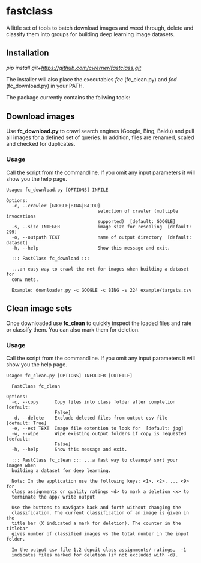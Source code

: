 # fastclass
A little set of tools to batch download images and weed through, delete and
classify them into groups for building deep learning image datasets.

## Installation

*pip install git+https://github.com/cwerner/fastclass.git*

The installer will also place the executables *fcc* (fc_clean.py) and *fcd* (fc_download.py)
in your PATH.  

The package currently contains the follwing tools:  

## Download images 

Use **fc_download.py** to crawl search engines (Google, Bing, Baidu) and pull all images for
a defined set of queries. In addition, files are renamed, scaled and checked
for duplicates.

### Usage
Call the script from the commandline. If you omit any input parameters it 
will show you the help page.

```
Usage: fc_download.py [OPTIONS] INFILE

Options:
  -c, --crawler [GOOGLE|BING|BAIDU]
                                  selection of crawler (multiple invocations
                                  supported)  [default: GOOGLE]
  -s, --size INTEGER              image size for rescaling  [default: 299]
  -o, --outpath TEXT              name of output directory  [default: dataset]
  -h, --help                      Show this message and exit.

  ::: FastClass fc_download :::

  ...an easy way to crawl the net for images when building a dataset for
  conv nets.

  Example: downloader.py -c GOOGLE -c BING -s 224 example/targets.csv
```

## Clean image sets

Once downloaded use **fc_clean** to quickly inspect the loaded files and rate or
classify them. You can also mark them for deletion.

### Usage
Call the script from the commandline. If you omit any input parameters it
will show you the help page.

```
Usage: fc_clean.py [OPTIONS] INFOLDER [OUTFILE]

  FastClass fc_clean

Options:
  -c, --copy      Copy files into class folder after completion  [default:
                  False]
  -d, --delete    Exclude deleted files from output csv file  [default: True]
  -e, --ext TEXT  Image file extention to look for  [default: jpg]
  -w, --wipe      Wipe existing output folders if copy is requested  [default:
                  False]
  -h, --help      Show this message and exit.

  ::: FastClass fc_clean ::: ...a fast way to cleanup/ sort your images when
  building a dataset for deep learning.

  Note: In the application use the following keys: <1>, <2>, ... <9> for
  class assignments or quality ratings <d> to mark a deletion <x> to
  terminate the app/ write output

  Use the buttons to navigate back and forth without changing the
  classification. The current classification of an image is given in the
  title bar (X indicated a mark for deletion). The counter in the titlebar
  gives number of classified images vs the total number in the input folder.

  In the output csv file 1,2 depcit class assignments/ ratings,  -1
  indicates files marked for deletion (if not excluded with -d).
```



